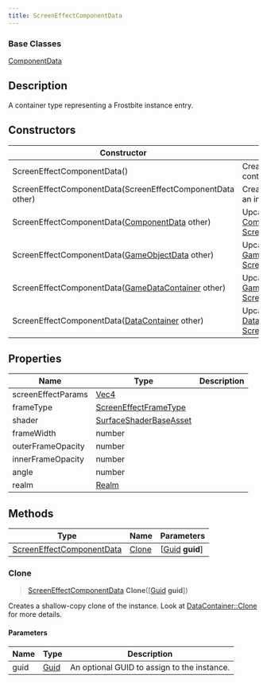 ```yaml
---
title: ScreenEffectComponentData
---
```

### Base Classes

[ComponentData](ComponentData)

## Description

A container type representing a Frostbite instance entry.

## Constructors

| Constructor                                                                          | Description                                                                                                                               |
| ------------------------------------------------------------------------------------ | ----------------------------------------------------------------------------------------------------------------------------------------- |
| ScreenEffectComponentData()                                                          | Create a new instance of this container type.                                                                                             |
| ScreenEffectComponentData(ScreenEffectComponentData other)                           | Create a reference copy of an instance of the same type.                                                                                  |
| ScreenEffectComponentData([ComponentData](ComponentData) other)                      | Upcast an instance of type [ComponentData](ComponentData) to [ScreenEffectComponentData](ScreenEffectComponentData).                      |
| ScreenEffectComponentData([GameObjectData](GameObjectData) other)                    | Upcast an instance of type [GameObjectData](GameObjectData) to [ScreenEffectComponentData](ScreenEffectComponentData).                    |
| ScreenEffectComponentData([GameDataContainer](GameDataContainer) other)              | Upcast an instance of type [GameDataContainer](GameDataContainer) to [ScreenEffectComponentData](ScreenEffectComponentData).              |
| ScreenEffectComponentData([DataContainer](/vext/ref/shared/class/datacontainer) other) | Upcast an instance of type [DataContainer](/vext/ref/shared/class/datacontainer) to [ScreenEffectComponentData](ScreenEffectComponentData). |

## Properties

| Name               | Type                                             | Description |
| ------------------ | ------------------------------------------------ | ----------- |
| screenEffectParams | [Vec4](/vext/ref/shared/class/vec4)                |             |
| frameType          | [ScreenEffectFrameType](ScreenEffectFrameType)   |             |
| shader             | [SurfaceShaderBaseAsset](SurfaceShaderBaseAsset) |             |
| frameWidth         | number                                           |             |
| outerFrameOpacity  | number                                           |             |
| innerFrameOpacity  | number                                           |             |
| angle              | number                                           |             |
| realm              | [Realm](Realm)                                   |             |

## Methods

| Type                                                   | Name            | Parameters                                     |
| ------------------------------------------------------ | --------------- | ---------------------------------------------- |
| [ScreenEffectComponentData](ScreenEffectComponentData) | [Clone](#clone) | \[[Guid](/vext/ref/shared/class/guid) **guid**\] |

### Clone

> [ScreenEffectComponentData](ScreenEffectComponentData) **Clone**(\[[Guid](/vext/ref/shared/class/guid) **guid**\])

Creates a shallow-copy clone of the instance. Look at [DataContainer::Clone](/vext/ref/shared/class/datacontainer#clone) for more details.

#### Parameters

| Name | Type         | Description                                 |
| ---- | ------------ | ------------------------------------------- |
| guid | [Guid](Guid) | An optional GUID to assign to the instance. |
